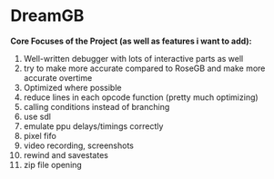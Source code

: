 # DreamGB

**Core Focuses of the Project (as well as features i want to add):**

1. Well-written debugger with lots of interactive parts as well
2. try to make more accurate compared to RoseGB and make more accurate overtime
3. Optimized where possible
4. reduce lines in each opcode function (pretty much optimizing)
5. calling conditions instead of branching
6. use sdl
7. emulate ppu delays/timings correctly
8. pixel fifo
9. video recording, screenshots
10. rewind and savestates
11. zip file opening

